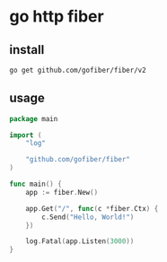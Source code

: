 # go http fiber

## install

```sh
go get github.com/gofiber/fiber/v2
```

## usage

```go
package main

import (
	"log"

	"github.com/gofiber/fiber"
)

func main() {
	app := fiber.New()

	app.Get("/", func(c *fiber.Ctx) {
		c.Send("Hello, World!")
	})

	log.Fatal(app.Listen(3000))
}
```

